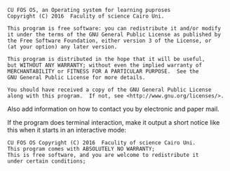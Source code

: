     CU FOS OS, an Operating system for learning puproses
    Copyright (C) 2016  Faculity of science Cairo Uni.

    This program is free software: you can redistribute it and/or modify
    it under the terms of the GNU General Public License as published by
    the Free Software Foundation, either version 3 of the License, or
    (at your option) any later version.

    This program is distributed in the hope that it will be useful,
    but WITHOUT ANY WARRANTY; without even the implied warranty of
    MERCHANTABILITY or FITNESS FOR A PARTICULAR PURPOSE.  See the
    GNU General Public License for more details.

    You should have received a copy of the GNU General Public License
    along with this program.  If not, see <http://www.gnu.org/licenses/>.
Also add information on how to contact you by electronic and paper mail.

If the program does terminal interaction, make it output a short notice like this when it starts in an interactive mode:

    CU FOS OS Copyright (C) 2016  Faculity of science Cairo Uni.
    This program comes with ABSOLUTELY NO WARRANTY; 
    This is free software, and you are welcome to redistribute it
    under certain conditions; 
